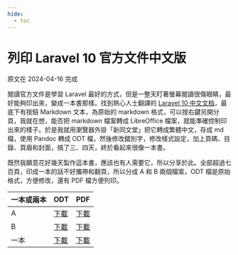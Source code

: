 ```yaml
---
hide:
  - toc
---
```


# 列印 Laravel 10 官方文件中文版

原文在 2024-04-16 完成

閱讀官方文件是學習 Laravel 最好的方式，但是一整天盯著螢幕閱讀很傷眼睛，最好能夠印出來，變成一本書那樣。找到熱心人士翻譯的 [Laravel 10 中文文档](https://learnku.com/docs/laravel/10.x)，最底下有按鈕 Markdown 文本，為原始的 markdown 格式，可以按右鍵另開分頁，我就在想，能否把 markdown 檔案轉成 LibreOffice 檔案，就能準確控制印出來的樣子。於是我就用瀏覽器外掛「新同文堂」把它轉成繁體中文，存成 md 檔，使用 Pandoc 轉成 ODT 檔，然後修改錯別字，修改樣式設定，加上頁碼、目錄、頁眉和封面，搞了三、四天，終於看起來很像一本書。

既然我願意花好幾天製作這本書，應該也有人需要它，所以分享於此。全部超過七百頁，印成一本的話不好攜帶和翻頁，所以分成 A 和 B 兩個檔案，ODT 檔是原始格式，方便修改，還有 PDF 檔方便列印。

| 一本或兩本 | ODT                                      | PDF                                      |
| ----- | ---------------------------------------- | ---------------------------------------- |
| A     | [下載](../files/Laravel-10-zh-tw-v2-A.odt) | [下載](../files/Laravel-10-zh-tw-v2-A.pdf) |
| B     | [下載](../files/Laravel-10-zh-tw-v2-B.odt) | [下載](../files/Laravel-10-zh-tw-v2-B.pdf) |
| 一本    | [下載](../files/Laravel-10-zh-tw-v2.odt)   | [下載](../files/Laravel-10-zh-tw-v2.pdf)   |
